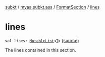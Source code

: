 [subkt](../../index.md) / [myaa.subkt.ass](../index.md) / [FormatSection](index.md) / [lines](./lines.md)

# lines

`val lines: `[`MutableList`](https://kotlinlang.org/api/latest/jvm/stdlib/kotlin.collections/-mutable-list/index.html)`<`[`T`](index.md#T)`>` [(source)](https://github.com/Myaamori/SubKt/blob/0.1.13/src/main/kotlin/myaa/subkt/ass/parser.kt#L1004)

The lines contained in this section.

